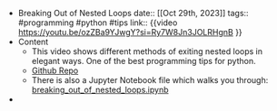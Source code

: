 - Breaking Out of Nested Loops
  date:: [[Oct 29th, 2023]]
  tags:: #programming #python #tips
  link:: {{video https://youtu.be/ozZBa9YJwgY?si=Ry7W8Jn3JOLRHgnB }}
- Content
	- This video shows different methods of exiting nested loops in elegant ways.  One of the best programming tips for python.
	- [Github Repo](https://github.com/fbaptiste/python-blog)
	- There is also a Jupyter Notebook file which walks you through: [breaking_out_of_nested_loops.ipynb](../assets/breaking_out_of_nested_loops_1698585093325_0.ipynb)
-